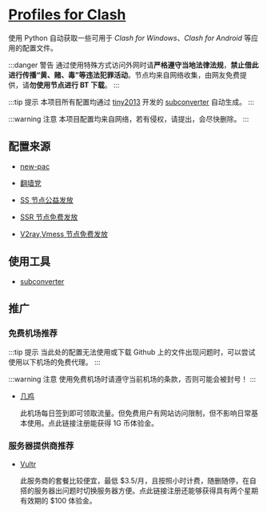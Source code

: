 # [Profiles for Clash](https://github.com/LetsShareAll/Profiles_for_Clash "LetsShareAll/Profiles_for_Clash: Profiles can be used in Clash for Windows, Clash for Android and so on.")

使用 Python 自动获取一些可用于 _Clash for Windows_、_Clash for Android_ 等应用的配置文件。

:::danger 警告
通过使用特殊方式访问外网时请**严格遵守当地法律法规**，**禁止借此进行传播“黄、赌、毒”等违法犯罪活动**。节点均来自网络收集，由网友免费提供，请**勿使用节点进行 BT 下载**。
:::

:::tip 提示
本项目所有配置均通过 [tiny2013](https://github.com/tindy2013 "Github@tindy2013 (Tindy X)") 开发的 [subconverter](https://github.com/tindy2013/subconverter "tindy2013/subconverter: Utility to convert between various subscription format.") 自动生成。
:::

:::warning 注意
本项目配置均来自网络，若有侵权，请提出，会尽快删除。
:::

## 配置来源

- [new-pac](https://github.com/Alvin9999/new-pac "Alvin9999/new-pac: 科学上网/自由上网/翻墙/软件/方法，一键翻墙浏览器，免费shadowsocks/ss/ssr/v2ray/goflyway账号/节点分享，vps一键搭建脚本/教程。")

- [翻墙党](https://fanqiangdang.com "翻墙论坛 | 翻墙党社区 - Powered by Discuz!")

- [SS 节点公益发放](https://t.me/ssList "ssList@Telegram")

- [SSR 节点免费发放](https://t.me/ssrList "ssrList@Telegram")

- [V2ray,Vmess 节点免费发放](https://t.me/V2List "V2List@Telegram")

## 使用工具

- [subconverter](https://github.com/tindy2013/subconverter "tindy2013/subconverter: Utility to convert between various subscription format.")

## 推广

### 免费机场推荐

:::tip 提示
当此处的配置无法使用或下载 Github 上的文件出现问题时，可以尝试使用以下机场的免费代理。
:::

:::warning 注意
使用免费机场时请遵守当前机场的条款，否则可能会被封号！
:::

- [几鸡](https://b.luxury/waf/ciEPm341fac5nsWG2 "几鸡 - 学习助理")

  此机场每日签到即可领取流量。但免费用户有网站访问限制，但不影响日常基本使用。点此链接注册能获得 1G 币体验金。

### 服务器提供商推荐

- [Vultr](https://www.vultr.com/?ref=9064539-8H "Vultr - Give $100, Get $35")

  此服务商的套餐比较便宜，最低 $3.5/月，且按照小时计费，随删随停，在自搭的服务器出问题时切换服务器方便。点此链接注册还能够获得具有两个星期有效期的 $100 体验金。

